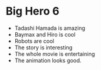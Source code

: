 # Big Hero 6
- Tadashi Hamada is amazing
- Baymax and Hiro is cool
- Robots are cool
- The story is interesting
- The whole movie is entertaining
- The animation looks good.


 

